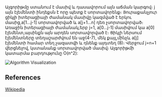Ալգորիթմը ստանում է մասիվ և դասավորում այն  աճման կարգով։
j այն էլեմենտի ինդեքսն է որը պետք է սորտավորենք։
Յուրաքանչյուր ցիկլի իտերացիայի ժամանակ մասիվը կազմված է երկու մասից,a[1...j-1] սորտավորված և a[j+1...n] դեռ չսորտավորված։
Առաջին իտերացիայի ժամանակ,երբ j=1, a[0...j-1] մասիվում կա a[0] էլեմենտ,այսինքն այն արդեն սորտավորված է։
Ցիկլի ներսում էլեմենտները տեղաշարժվում են աջ(4-7), մեկ քայլ,մինչև a[j] էլեմենտի համար տեղ չազատվի և դնենք այդտեղ (8)։
Վերջում  j=n+1 վերցնելով,  կստանանք սորտավորված մասիվ։
Ալգորիթմի կատարմա բարդությունը O(n^2):

![Algorithm Visualization](https://upload.wikimedia.org/wikipedia/commons/0/0f/Insertion-sort-example-300px.gif)


## References

[Wikipedia](https://en.wikipedia.org/wiki/Insertion_sort)
